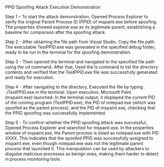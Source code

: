 PPID Spoofing Attack Execution Demonstration

Step 1 – To start the attack demonstration, Opened Process Explorer to verify the original Parent Process ID (PPID) of mspaint.exe before spoofing. The properties showed explorer.exe as its legitimate parent, establishing a baseline for comparison after the spoofing attack.

Step 2 - After obtaining the file path from Visual Studio, Copy the file path. The executable TestPPID.exe was generated in the specified debug folder, ready to be run in the terminal for the spoofing demonstration. 

Step 3 - Then opened the terminal and navigated to the specified file path using the cd command. After that, Used the ls command to list the directory contents and verified that the TestPPID.exe file was successfully generated and ready for execution.

Step 4 - After navigating to the directory, Executed the file by typing .\TestPPID.exe in the terminal. Upon execution, Microsoft Paint (mspaint.exe) launched. In the terminal output, it displayed the current PID of the running program (TestPPID.exe), the PID of notepad.exe (which was spoofed as the parent process), and the PID of mspaint.exe, checking that the PPID spoofing was successfully implemented.

Step 5 - To confirm whether the PPID spoofing attack was successful, Opened Process Explorer and searched for mspaint.exe. In the properties window of mspaint.exe, the Parent process is listed as notepad.exe with PID XXXX. This indicates that the spoofed PPID was successfully assigned to mspaint.exe, even though notepad.exe was not the legitimate parent process that launched it. This manipulation can be used by attackers to disguise malicious processes as benign ones, making them harder to detect in process monitoring tools.











